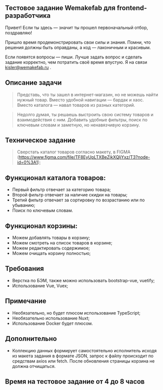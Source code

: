 ## Тестовое задание Wemakefab для frontend-разработчика

Привет! Если ты здесь — значит ты прошел первоначальный отбор, поздравляю!

Пришло время продемонстрировать свои силы и знания. Помни, что решения должны быть оправданы, а код — лаконичным и красивым.

Если появятся вопросы — пиши. Лучше задать вопрос и сделать задание корректно, чем потратить своё время впустую. Я на связи kisler@wemakefab.ru .

## Описание задачи
> Представь, что ты зашел в интернет-магазин, но не можешь найти нужный товар. Вместо удобной навигации — бардак и хаос. Вместо каталога — навал товаров из разных категорий.

> Недолго думая, ты решаешь выстроить свою систему товаров и взаимодействия с ним. Добавить удобные фильтры, поиск по ключевым словам и заметную, но ненавязчивую корзину.

## Техническое задание

> Сверстать каталог товаров согласно макету, в FIGMA (https://www.figma.com/file/TF8EyUpLTXBeZjkXQljYxz/ТЗ?node-id=0%3A1);

## Функционал каталога товаров:
- Первый фильтр отвечает за категорию товара;
- Второй фильтр отвечает за наличие скидки на товары;
- Третий фильтр отвечает за сортировку по возрастанию или по убыванию;
- Поиск по ключевым словам.

## Функционал корзины:
- Можем добавлять товары в корзину;
- Можем смотреть на список товаров в корзине;
- Можем редактировать содержимое;
- Можем очищать корзину полностью;

## Требования
- Верстка по БЭМ, также можно использовать bootstrap-vue, vuetify;
- Использование Vue, Vuex;

## Примечание
- Необязательно, но будет плюсом использование TypeScript;
- Необязательно использование Nuxt;
- Использование Docker будет плюсом.

## Дополнительно

- Коллекцию данных формирует самостоятельно исполнитель исходя из макета задания в формате JSON, запрос к файлу происходит по средствам axios или fetch. После обновления страницы корзина не должна отчищаться.

## Время на тестовое задание от 4 до 8 часов
